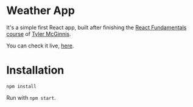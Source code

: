 # Weather App

It's a simple first React app, built after finishing the [React Fundamentals course](http://courses.reactjsprogram.com/courses/enrolled/reactjsfundamentals) of [Tyler McGinnis](http://twitter.com/tylermcginnis33).

You can check it live, [here](http://www.manuelmadeira.com/weather-react/).

# Installation

`npm install`

Run with `npm start`.
